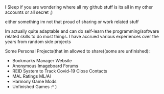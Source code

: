 I Sleep
if you are wondering where all my github stuff is
its all in my other accounts or all secret ;) 

either something im not that proud of sharing or work related stuff

Im actually quite adaptable and can do self-learn the programming/software related skills to do most things. I have accrued various experiences over the years from random side projects

Some Personal Projects(that im allowed to share)(some are unfinished):
- Bookmarks Manager Website
- Anonymous Imageboard Forums
- REID System to Track Covid-19 Close Contacts
- MAL Ratings ML/AI 
- Harmony Game Mods
- Unfinished Games :^ )




